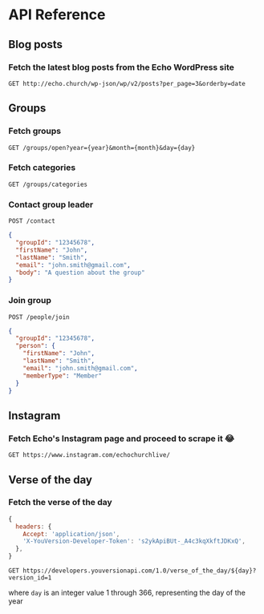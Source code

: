 # API Reference

## Blog posts

### Fetch the latest blog posts from the Echo WordPress site

`GET http://echo.church/wp-json/wp/v2/posts?per_page=3&orderby=date`

## Groups

### Fetch groups

`GET /groups/open?year={year}&month={month}&day={day}`

### Fetch categories

`GET /groups/categories`

### Contact group leader

`POST /contact`

```json
{
  "groupId": "12345678",
  "firstName": "John",
  "lastName": "Smith",
  "email": "john.smith@gmail.com",
  "body": "A question about the group"
}
```

### Join group

`POST /people/join`

```json
{
  "groupId": "12345678",
  "person": {
    "firstName": "John",
    "lastName": "Smith",
    "email": "john.smith@gmail.com",
    "memberType": "Member"
  }
}
```

## Instagram

### Fetch Echo's Instagram page and proceed to scrape it 😂

`GET https://www.instagram.com/echochurchlive/`

## Verse of the day

### Fetch the verse of the day

```js
{
  headers: {
    Accept: 'application/json',
    'X-YouVersion-Developer-Token': 's2ykApiBUt-_A4c3kqXkftJDKxQ',
  },
}
```

`GET https://developers.youversionapi.com/1.0/verse_of_the_day/${day}?version_id=1`

where `day` is an integer value 1 through 366, representing the day of the year

